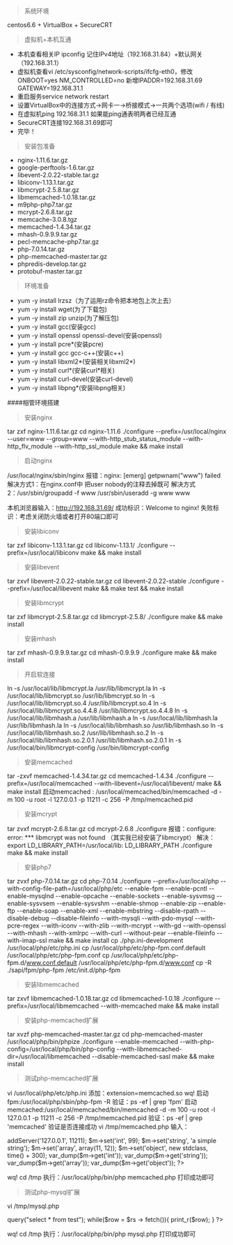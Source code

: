 >系统环境

centos6.6 + VirtualBox + SecureCRT

>虚拟机+本机互通

* 本机查看相关IP ipconfig 记住IPv4地址（192.168.31.84）+默认网关（192.168.31.1）
* 虚拟机查看vi /etc/sysconfig/network-scripts/ifcfg-eth0，修改ONBOOT=yes   NM_CONTROLLED=no
新增IPADDR=192.168.31.69   GATEWAY=192.168.31.1
* 重启服务service network restart
* 设置VirtualBox中的连接方式->网卡一->桥接模式->一共两个选项(wifi / 有线)
* 在虚拟机ping 192.168.31.1 如果能ping通表明两者已经互通
* SecureCRT连接192.168.31.69即可
* 完毕！

>安装包准备

* nginx-1.11.6.tar.gz
* google-perftools-1.6.tar.gz
* libevent-2.0.22-stable.tar.gz
* libiconv-1.13.1.tar.gz
*  libmcrypt-2.5.8.tar.gz
* libmemcached-1.0.18.tar.gz
* m9php-php7.tar.gz
* mcrypt-2.6.8.tar.gz
* memcache-3.0.8.tgz
* memcached-1.4.34.tar.gz
* mhash-0.9.9.9.tar.gz
* pecl-memcache-php7.tar.gz
* php-7.0.14.tar.gz
* php-memcached-master.tar.gz
* phpredis-develop.tar.gz
* protobuf-master.tar.gz

>环境准备

* yum -y install lrzsz（为了运用rz命令把本地包上次上去）
*  yum -y install wget(为了下载包)
*  yum -y install zip unzip(为了解压包)
* yum -y install gcc(安装gcc)
*  yum -y install openssl openssl-devel(安装openssl)
* yum -y install pcre*(安装pcre)
*  yum -y install gcc gcc-c++(安装c++)
* yum -y install libxml2*(安装相关libxml2*)
* yum -y install curl*(安装curl*相关)
* yum -y install curl-devel(安装curl-devel)
* yum -y install libpng*(安装libpng相关)

####相管环境搭建
>安装nginx

tar zxf nginx-1.11.6.tar.gz
cd nginx-1.11.6
./configure --prefix=/usr/local/nginx --user=www --group=www --with-http_stub_status_module --with-http_flv_module --with-http_ssl_module
make && make install

>启动nginx

/usr/local/nginx/sbin/nginx
报错：nginx: [emerg] getpwnam("www") failed
解决方式1：在nginx.conf中 把user nobody的注释去掉既可
解决方式2：/usr/sbin/groupadd -f www			/usr/sbin/useradd -g www www

本机浏览器输入：http://192.168.31.69/
成功标识：Welcome to nginx!
失败标识：考虑关闭防火墙或者打开80端口即可

>安装libiconv

tar zxf libiconv-1.13.1.tar.gz
cd libiconv-1.13.1/
./configure --prefix=/usr/local/libiconv
make && make install

>安装libevent

tar zxvf libevent-2.0.22-stable.tar.gz 
cd libevent-2.0.22-stable
./configure --prefix=/usr/local/libevent
make && make test && make install

>安装libmcrypt

tar zxf libmcrypt-2.5.8.tar.gz
cd libmcrypt-2.5.8/
./configure
make && make install

>安装mhash

tar zxf mhash-0.9.9.9.tar.gz
cd mhash-0.9.9.9
./configure
make && make install

>开启软连接

ln -s /usr/local/lib/libmcrypt.la /usr/lib/libmcrypt.la
ln -s /usr/local/lib/libmcrypt.so /usr/lib/libmcrypt.so
ln -s /usr/local/lib/libmcrypt.so.4 /usr/lib/libmcrypt.so.4
ln -s /usr/local/lib/libmcrypt.so.4.4.8 /usr/lib/libmcrypt.so.4.4.8
ln -s /usr/local/lib/libmhash.a /usr/lib/libmhash.a
ln -s /usr/local/lib/libmhash.la /usr/lib/libmhash.la
ln -s /usr/local/lib/libmhash.so /usr/lib/libmhash.so
ln -s /usr/local/lib/libmhash.so.2 /usr/lib/libmhash.so.2
ln -s /usr/local/lib/libmhash.so.2.0.1 /usr/lib/libmhash.so.2.0.1
ln -s /usr/local/bin/libmcrypt-config /usr/bin/libmcrypt-config

>安装memcached

tar -zxvf memcached-1.4.34.tar.gz
cd memcached-1.4.34
./configure --prefix=/usr/local/memcached  --with-libevent=/usr/local/libevent/
make && make install
启动memcached :
/usr/local/memcached/bin/memcached -d -m 100 -u root -l 127.0.0.1 -p 11211 -c 256 -P /tmp/memcached.pid

>安装mcrypt

tar zvxf mcrypt-2.6.8.tar.gz
cd mcrypt-2.6.8
./configure
报错：configure: error: *** libmcrypt was not found （其实我已经安装了libmcrypt）
解决：export LD_LIBRARY_PATH=/usr/local/lib: LD_LIBRARY_PATH
./configure
make && make install

>安装php7

tar zvxf php-7.0.14.tar.gz
cd php-7.0.14
./configure --prefix=/usr/local/php --with-config-file-path=/usr/local/php/etc --enable-fpm  --enable-pcntl --enable-mysqlnd --enable-opcache --enable-sockets --enable-sysvmsg --enable-sysvsem --enable-sysvshm --enable-shmop --enable-zip --enable-ftp --enable-soap --enable-xml --enable-mbstring --disable-rpath --disable-debug --disable-fileinfo --with-mysqli --with-pdo-mysql --with-pcre-regex --with-iconv --with-zlib --with-mcrypt --with-gd --with-openssl --with-mhash --with-xmlrpc --with-curl --without-pear --enable-fileinfo --with-imap-ssl
make && make install
cp ./php.ini-development /usr/local/php/etc/php.ini
cp /usr/local/php/etc/php-fpm.conf.default /usr/local/php/etc/php-fpm.conf
cp /usr/local/php/etc/php-fpm.d/www.conf.default /usr/local/php/etc/php-fpm.d/www.conf
cp -R ./sapi/fpm/php-fpm /etc/init.d/php-fpm

>安装libmemcached

tar zxvf libmemcached-1.0.18.tar.gz
cd libmemcached-1.0.18
./configure --prefix=/usr/local/libmemcached  --with-memcached
make && make install

>安装php-memcached扩展

tar xvzf php-memcached-master.tar.gz
cd php-memcached-master
/usr/local/php/bin/phpize
./configure --enable-memcached --with-php-config=/usr/local/php/bin/php-config --with-libmemcached-dir=/usr/local/libmemcached --disable-memcached-sasl
make && make install

>测试php-memcached扩展

vi /usr/local/php/etc/php.ini
添加：extension=memcached.so wq!
启动fpm:/usr/local/php/sbin/php-fpm -R
验证：ps -ef | grep 'fpm'
启动memcached:/usr/local/memcached/bin/memcached -d -m 100 -u root -l 127.0.0.1 -p 11211 -c 256 -P /tmp/memcached.pid
验证：ps -ef | grep 'memcached'
验证是否连接成功
vi /tmp/memcached.php
输入：
<?php

	$m = new Memcached();
	$m->addServer('127.0.0.1', 11211);
	$m->set('int', 99);
	$m->set('string', 'a simple string');
	$m->set('array', array(11, 12));
	$m->set('object', new stdclass, time() + 300);

	var_dump($m->get('int'));
	var_dump($m->get('string'));
	var_dump($m->get('array'));
	var_dump($m->get('object'));
?>
wq!
cd /tmp
执行：/usr/local/php/bin/php memcached.php 打印成功即可

>测试php-mysql扩展

vi /tmp/mysql.php
<?php

	$pdo = new PDO("mysql:host=hostname;dbname=databasename","root","");
	$rs = $pdo -> query("select * from test");
	while($row = $rs -> fetch()){
		print_r($row);
	}
?>
wq!
cd /tmp
执行：/usr/local/php/bin/php mysql.php 打印成功即可
